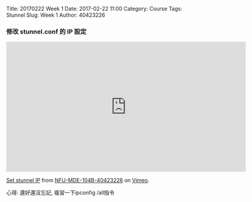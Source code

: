 Title: 20170222 Week 1
Date: 2017-02-22 11:00
Category: Course
Tags: Stunnel
Slug: Week 1
Author: 40423226

<h3>修改 stunnel.conf 的 IP 設定</h3>
<iframe src="https://player.vimeo.com/video/205645881" width="640" height="347" frameborder="0" webkitallowfullscreen mozallowfullscreen allowfullscreen></iframe>
<p><a href="https://vimeo.com/205645881">Set stunnel IP</a> from <a href="https://vimeo.com/mde40423226">NFU-MDE-104B-40423226</a> on <a href="https://vimeo.com">Vimeo</a>.</p>

<p>心得: 還好還沒忘記, 複習一下ipconfig /all指令</p>